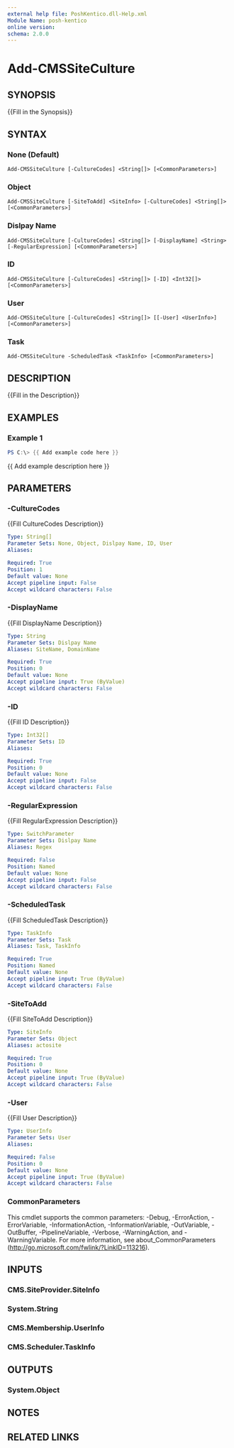```yaml
---
external help file: PoshKentico.dll-Help.xml
Module Name: posh-kentico
online version:
schema: 2.0.0
---
```


# Add-CMSSiteCulture

## SYNOPSIS
{{Fill in the Synopsis}}

## SYNTAX

### None (Default)
```
Add-CMSSiteCulture [-CultureCodes] <String[]> [<CommonParameters>]
```

### Object
```
Add-CMSSiteCulture [-SiteToAdd] <SiteInfo> [-CultureCodes] <String[]> [<CommonParameters>]
```

### Dislpay Name
```
Add-CMSSiteCulture [-CultureCodes] <String[]> [-DisplayName] <String> [-RegularExpression] [<CommonParameters>]
```

### ID
```
Add-CMSSiteCulture [-CultureCodes] <String[]> [-ID] <Int32[]> [<CommonParameters>]
```

### User
```
Add-CMSSiteCulture [-CultureCodes] <String[]> [[-User] <UserInfo>] [<CommonParameters>]
```

### Task
```
Add-CMSSiteCulture -ScheduledTask <TaskInfo> [<CommonParameters>]
```

## DESCRIPTION
{{Fill in the Description}}

## EXAMPLES

### Example 1
```powershell
PS C:\> {{ Add example code here }}
```

{{ Add example description here }}

## PARAMETERS

### -CultureCodes
{{Fill CultureCodes Description}}

```yaml
Type: String[]
Parameter Sets: None, Object, Dislpay Name, ID, User
Aliases:

Required: True
Position: 1
Default value: None
Accept pipeline input: False
Accept wildcard characters: False
```

### -DisplayName
{{Fill DisplayName Description}}

```yaml
Type: String
Parameter Sets: Dislpay Name
Aliases: SiteName, DomainName

Required: True
Position: 0
Default value: None
Accept pipeline input: True (ByValue)
Accept wildcard characters: False
```

### -ID
{{Fill ID Description}}

```yaml
Type: Int32[]
Parameter Sets: ID
Aliases:

Required: True
Position: 0
Default value: None
Accept pipeline input: False
Accept wildcard characters: False
```

### -RegularExpression
{{Fill RegularExpression Description}}

```yaml
Type: SwitchParameter
Parameter Sets: Dislpay Name
Aliases: Regex

Required: False
Position: Named
Default value: None
Accept pipeline input: False
Accept wildcard characters: False
```

### -ScheduledTask
{{Fill ScheduledTask Description}}

```yaml
Type: TaskInfo
Parameter Sets: Task
Aliases: Task, TaskInfo

Required: True
Position: Named
Default value: None
Accept pipeline input: True (ByValue)
Accept wildcard characters: False
```

### -SiteToAdd
{{Fill SiteToAdd Description}}

```yaml
Type: SiteInfo
Parameter Sets: Object
Aliases: actosite

Required: True
Position: 0
Default value: None
Accept pipeline input: True (ByValue)
Accept wildcard characters: False
```

### -User
{{Fill User Description}}

```yaml
Type: UserInfo
Parameter Sets: User
Aliases:

Required: False
Position: 0
Default value: None
Accept pipeline input: True (ByValue)
Accept wildcard characters: False
```

### CommonParameters
This cmdlet supports the common parameters: -Debug, -ErrorAction, -ErrorVariable, -InformationAction, -InformationVariable, -OutVariable, -OutBuffer, -PipelineVariable, -Verbose, -WarningAction, and -WarningVariable.
For more information, see about_CommonParameters (http://go.microsoft.com/fwlink/?LinkID=113216).

## INPUTS

### CMS.SiteProvider.SiteInfo

### System.String

### CMS.Membership.UserInfo

### CMS.Scheduler.TaskInfo

## OUTPUTS

### System.Object
## NOTES

## RELATED LINKS
